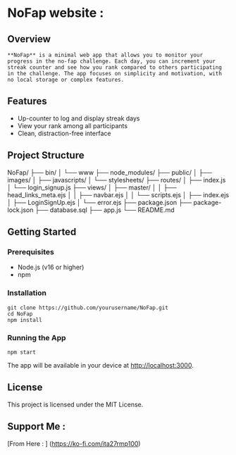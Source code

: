# NoFap website :

## Overview
    **NoFap** is a minimal web app that allows you to monitor your progress in the no-fap challenge. Each day, you can increment your streak counter and see how you rank compared to others participating in the challenge. The app focuses on simplicity and motivation, with no local storage or complex features.

## Features
- Up-counter to log and display streak days
- View your rank among all participants
- Clean, distraction-free interface
## Project Structure

NoFap/
├── bin/
│   └── www
├── node_modules/
├── public/
│   ├── images/
│   ├── javascripts/
│   └── stylesheets/
├── routes/
│   ├── index.js
│   └── login_signup.js
├── views/
│   ├── master/
│   │   ├── head_links_meta.ejs
│   │   ├── navbar.ejs
│   │   └── scripts.ejs
│   ├── index.ejs
│   ├── LoginSignUp.ejs
│   └── error.ejs
├── package.json
├── package-lock.json
├── database.sql
├── app.js
└── README.md

## Getting Started

### Prerequisites
- Node.js (v16 or higher)
- npm

### Installation
```
git clone https://github.com/yourusername/NoFap.git
cd NoFap
npm install
```

### Running the App
```
npm start
```

The app will be available in your device at [http://localhost:3000](http://localhost:3000).

## License
This project is licensed under the MIT License.

## Support Me :
[From Here : ] (https://ko-fi.com/ita27rmp100)